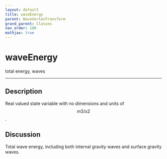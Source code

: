 ```yaml
---
layout: default
title: waveEnergy
parent: WaveVortexTransform
grand_parent: Classes
nav_order: 180
mathjax: true
---
```


#  waveEnergy

total energy, waves


---

## Description
Real valued state variable with no dimensions and units of $$m3/s2$$.

## Discussion

Total wave energy, including both internal gravity waves and surface gravity waves.

